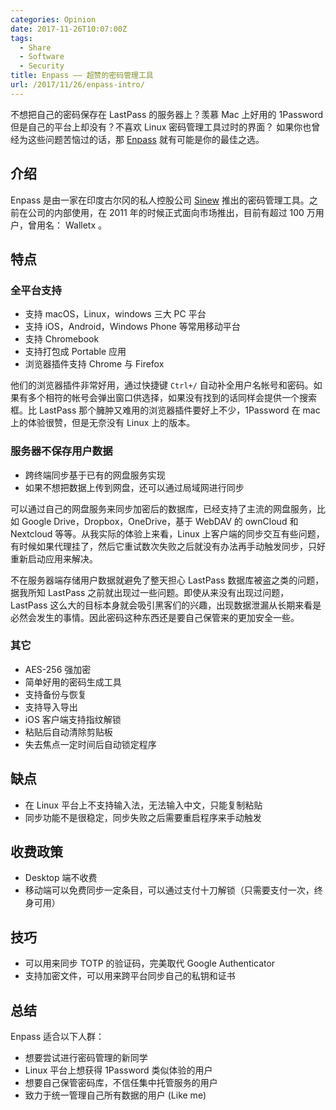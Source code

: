 ```yaml
---
categories: Opinion
date: 2017-11-26T10:07:00Z
tags:
  - Share
  - Software
  - Security
title: Enpass —— 超赞的密码管理工具
url: /2017/11/26/enpass-intro/
---
```


不想把自己的密码保存在 LastPass 的服务器上？羡慕 Mac 上好用的 1Password 但是自己的平台上却没有？不喜欢 Linux 密码管理工具过时的界面？ 如果你也曾经为这些问题苦恼过的话，那 [Enpass](https://www.enpass.io/) 就有可能是你的最佳之选。

<!--more-->

## 介绍

Enpass 是由一家在印度古尔冈的私人控股公司 [Sinew](https://www.sinew.io/) 推出的密码管理工具。之前在公司的内部使用，在 2011 年的时候正式面向市场推出，目前有超过 100 万用户，曾用名： Walletx 。

## 特点

### 全平台支持

- 支持 macOS，Linux，windows 三大 PC 平台
- 支持 iOS，Android，Windows Phone 等常用移动平台
- 支持 Chromebook
- 支持打包成 Portable 应用
- 浏览器插件支持 Chrome 与 Firefox

他们的浏览器插件非常好用，通过快捷键 `Ctrl+/` 自动补全用户名帐号和密码。如果有多个相符的帐号会弹出窗口供选择，如果没有找到的话同样会提供一个搜索框。比 LastPass 那个臃肿又难用的浏览器插件要好上不少，1Password 在 mac 上的体验很赞，但是无奈没有 Linux 上的版本。

### 服务器不保存用户数据

- 跨终端同步基于已有的网盘服务实现
- 如果不想把数据上传到网盘，还可以通过局域网进行同步

可以通过自己的网盘服务来同步加密后的数据库，已经支持了主流的网盘服务，比如 Google Drive，Dropbox，OneDrive，基于 WebDAV 的 ownCloud 和 Nextcloud 等等。从我实际的体验上来看，Linux 上客户端的同步交互有些问题，有时候如果代理挂了，然后它重试数次失败之后就没有办法再手动触发同步，只好重新启动应用来解决。

不在服务器端存储用户数据就避免了整天担心 LastPass 数据库被盗之类的问题，据我所知 LastPass 之前就出现过一些问题。即使从来没有出现过问题，LastPass 这么大的目标本身就会吸引黑客们的兴趣，出现数据泄漏从长期来看是必然会发生的事情。因此密码这种东西还是要自己保管来的更加安全一些。

### 其它

- AES-256 强加密
- 简单好用的密码生成工具
- 支持备份与恢复
- 支持导入导出
- iOS 客户端支持指纹解锁
- 粘贴后自动清除剪贴板
- 失去焦点一定时间后自动锁定程序

## 缺点

- 在 Linux 平台上不支持输入法，无法输入中文，只能复制粘贴
- 同步功能不是很稳定，同步失败之后需要重启程序来手动触发

## 收费政策

- Desktop 端不收费
- 移动端可以免费同步一定条目，可以通过支付十刀解锁（只需要支付一次，终身可用）

## 技巧

- 可以用来同步 TOTP 的验证码，完美取代 Google Authenticator
- 支持加密文件，可以用来跨平台同步自己的私钥和证书

## 总结

Enpass 适合以下人群：

- 想要尝试进行密码管理的新同学
- Linux 平台上想获得 1Password 类似体验的用户
- 想要自己保管密码库，不信任集中托管服务的用户
- 致力于统一管理自己所有数据的用户 (Like me)
